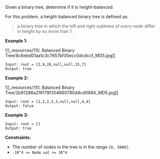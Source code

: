 Given a binary tree, determine if it is height-balanced.

For this problem, a height-balanced binary tree is defined as:

> a binary tree in which the left and right subtrees of *every* node differ in height by no more than 1.

 

**Example 1:**

![[_resources/110. Balanced Binary Tree/8c6ebd01aa1c3c7657bf05ecc0dcdccf_MD5.jpg]]

```
Input: root = [3,9,20,null,null,15,7]
Output: true
```

**Example 2:**

![[_resources/110. Balanced Binary Tree/2b91286a219178f304660780d4cd0684_MD5.jpg]]

```
Input: root = [1,2,2,3,3,null,null,4,4]
Output: false
```

**Example 3:**

```
Input: root = []
Output: true
```

 

**Constraints:**

- The number of nodes in the tree is in the range `[0, 5000]`.
- `-10^4 <= Node.val <= 10^4`
